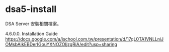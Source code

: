 dsa5-install
============

DSA Server 安裝相關檔案。

4.6.0.0. Installation Guide
https://docs.google.com/a/ischool.com.tw/presentation/d/17qL0TA1VNLLniJOMsbAikEBDerIGouYXNOZOIjzgRiA/edit?usp=sharing
